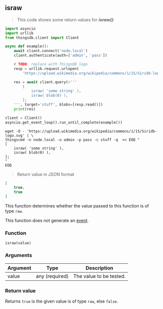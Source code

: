 ## israw

> This code shows some return values for ***israw()***:

```python
import asyncio
import urllib
from thingsdb.client import Client

async def example():
    await client.connect('node.local')
    client.authenticate(auth=['admin', 'pass'])

    # TODO: replace with ThingsDB logo
    resp = urllib.request.urlopen(
        'https://upload.wikimedia.org/wikipedia/commons/1/15/Siridb-logo.svg')

    res = await client.query(r'''
        [
            israw( 'some string' ),
            israw( blob(0) ),
        ];
    ''', target='stuff', blobs=[resp.read()])
    print(res)

client = Client()
asyncio.get_event_loop().run_until_complete(example())
```

```shell
wget -O - 'https://upload.wikimedia.org/wikipedia/commons/1/15/Siridb-logo.svg' | \
thingscmd -n node.local -u admin -p pass -c stuff -q  << EOQ "
[
    israw( 'some string' ),
    israw( blob(0) ),
];
"
EOQ
```

> Return value in JSON format

```json
[
    true,
    true
]
```

This function determines whether the value passed to this function is of
type `raw`.

This function does *not* generate an [event](#events).

### Function
`israw(value)`

### Arguments
Argument | Type | Description
-------- | ---- | -----------
value | any (required) | The value to be tested.

### Return value
Returns `true` is the given value is of type `raw`, else `false`.
